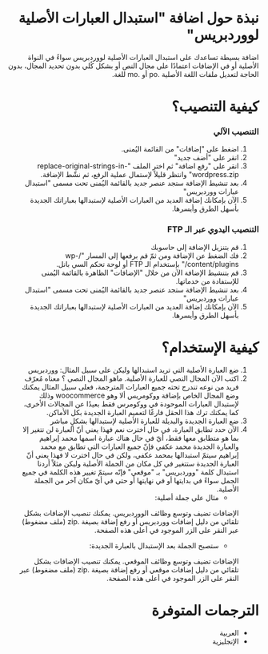 # <div dir="rtl">نبذة حول اضافة "استبدال العبارات الأصلية لووردبريس"</div>
<p dir="rtl">
اضافة بسيطة تساعدك على استبدال العبارات الأصلية لووردبريس سواءً في النواة الأصلية أو في الإضافات اعتمادًا على مجال النص أو بشكل كُلي بدون تحديد المجال، بدون الحاجة لتعديل ملفات اللغة الأصلية .po  أو .mo للغة.
</p>

# <div dir="rtl"> كيفية التنصيب؟</div>
### <div dir="rtl"> التنصيب الآلي</div>
<ol dir="rtl">
  <li>اضغط على "إضافات" من القائمة اليُمنى.</li>
  <li>انقر على "أضف جديد"</li>
  <li>انقر على "رفع اضافة" ثم اختر الملف "replace-original-strings-in-wordpress.zip" وانتظر قليلاً لإستمال عملية الرفع، ثم نشّط الإضافة.</li>
  <li>بعد تنشيط الإضافة ستجد عنصر جديد بالقائمة اليُمنى تحت مسمى "استبدال عبارات ووردبريس"</li>
  <li>الآن بإمكانك إضافة العديد من العبارات الأصلية لإستبدالها بعباراتك الجديدة بأسهل الطرق وأيسرها.</li>
</ol>

### <div dir="rtl"> التنصيب اليدوي عبر الـ FTP</div>
<ol dir="rtl">
  <li>قم بتنزيل الإضافة إلى حاسوبك</li>
  <li>فك الضغط عن الإضافة ومن ثمّ قم برفعها إلى المسار "/wp-content/plugins/" بإستخدام الـ FTP أو لوحة تحكم السي بانل.</li>
  <li>قم بتنشيط الإضافة الآن من خلال "الإضافات" الظاهرة بالقائمة اليُمنى للإستفادة من خدماتها.</li>
  <li>بعد تنشيط الإضافة ستجد عنصر جديد بالقائمة اليُمنى تحت مسمى "استبدال عبارات ووردبريس"</li>
  <li>الآن بإمكانك إضافة العديد من العبارات الأصلية لإستبدالها بعباراتك الجديدة بأسهل الطرق وأيسرها.</li>
</ol>

# <div dir="rtl"> كيفية الإستخدام؟</div>
<ol dir="rtl">
  <li>ضع العبارة الأصلية التي تريد استبدالها وليكن على سبيل المثال: ووردبريس</li>
  <li>اكتب الآن المجال النصي للعبارة الأصلية. ماهو المجال النصي ؟ معناه مُعرّف فريد من نوعه تندرج تحته جميع العبارات المترجمة، فعلى سبيل المثال يمكنك وضع المجال الخاص بإضافة ووكومريس ألا وهو woocommerce وذلك لإستبدال العبارات الموحودة في ووكومرس فقط بعيدًا عن المجالات الأخرى، كما يمكنك ترك هذا الحقل فارغًا لتعميم العبارة الجديدة بكل الأماكن. </li>
  <li>ضع العبارة الجديدة والبديلة للعبارة الأصلية لإستبدالها بشكلٍ مباشر</li>
    <li>الآن حدد تطابق العبارة، في حال اخترت نعم فهذا يعني أنّ العبارة لن تتغير إلا بما هو متطابق معها فقط، أيّ في حال هناك عبارة اسمها محمد إبراهيم والعبارة الجديدة محمد عكفي فإنّ جميع العبارات التي تطابق مع محمد إبراهيم سيتمّ استبدالها بمحمد عكفي، ولكن في حال اخترت لا فهذا يعني أنّ العبارة الجديدة ستتغير في كل مكان من الجملة الأصلية وليكن مثلاً أردنا استبدال كلمة "ووردبريس" بـ "موقعي" فإنّه سيتمّ تغيير هذه الكلمة في جميع الجمل سواءً في بدايتها أو في نهايتها أو حتى في أيّ مكان آخر من الجملة الأصلية.

- مثال على جملة أصلية:

الإضافات تضيف وتوسع وظائف الووردبريس. يمكنك تنصيب الإضافات بشكل تلقائي من دليل إضافات ووردبريس أو رفع إضافة بصيغة .zip (ملف مضغوط) عبر النقر على الزر الموجود في أعلى هذه الصفحة.


- ستصبح الجملة بعد الإستبدال بالعبارة الجديدة:

الإضافات تضيف وتوسع وظائف الموقعي. يمكنك تنصيب الإضافات بشكل تلقائي من دليل إضافات موقعي أو رفع إضافة بصيغة .zip (ملف مضغوط) عبر النقر على الزر الموجود في أعلى هذه الصفحة.

</li>
</ol>

# <div dir="rtl"> الترجمات المتوفرة</div>
<ul dir="rtl">
 <li> العربية </li>
 <li> الإنجليزية </li>
</ul>
